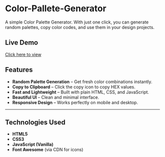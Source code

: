 # Color-Pallete-Generator

A simple Color Palette Generator. With just one click, you can generate random palettes, copy color codes, and use them in your design projects.

## Live Demo

[ Click here to view](https://color-pallete-generator-sand.vercel.app/)

## Features

- **Random Palette Generation** – Get fresh color combinations instantly.
- **Copy to Clipboard** – Click the copy icon to copy HEX values.
- **Fast and Lightweight** – Built with plain HTML, CSS, and JavaScript.
- **Beautiful UI** – Clean and minimal interface.
- **Responsive Design** – Works perfectly on mobile and desktop.

---

## Technologies Used

- **HTML5**
- **CSS3**
- **JavaScript (Vanilla)**
- **Font Awesome** (via CDN for icons)
